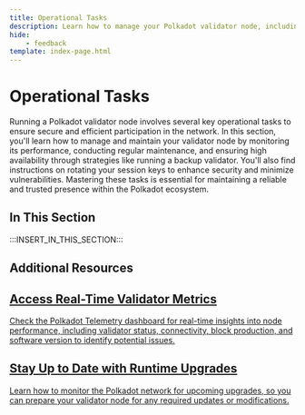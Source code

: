 ```yaml
---
title: Operational Tasks
description: Learn how to manage your Polkadot validator node, including monitoring performance, running a backup validator for maintenance, and rotating keys.
hide: 
    - feedback
template: index-page.html
---
```


# Operational Tasks

Running a Polkadot validator node involves several key operational tasks to ensure secure and efficient participation in the network. In this section, you'll learn how to manage and maintain your validator node by monitoring its performance, conducting regular maintenance, and ensuring high availability through strategies like running a backup validator. You'll also find instructions on rotating your session keys to enhance security and minimize vulnerabilities. Mastering these tasks is essential for maintaining a reliable and trusted presence within the Polkadot ecosystem.

## In This Section

:::INSERT_IN_THIS_SECTION:::

## Additional Resources

<div class="subsection-wrapper">
  <div class="card">
    <a href="https://telemetry.polkadot.io/">
      <h2 class="title">Access Real-Time Validator Metrics</h2>
      <p class="description">Check the Polkadot Telemetry dashboard for real-time insights into node performance, including validator status, connectivity, block production, and software version to identify potential issues.</p>
    </a>
  </div>
    <div class="card">
    <a href="https://wiki.polkadot.network/docs/learn-runtime-upgrades#monitoring-runtime-changes">
      <h2 class="title">Stay Up to Date with Runtime Upgrades</h2>
      <p class="description">Learn how to monitor the Polkadot network for upcoming upgrades, so you can prepare your validator node for any required updates or modifications.</p>
    </a>
  </div>
</div>
